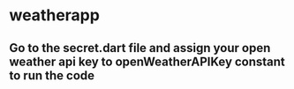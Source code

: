 # weatherapp

## Go to the secret.dart file and assign your open weather api key to openWeatherAPIKey constant to run the code
